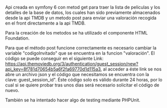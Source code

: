 Api creada en symfony 6 con metod get para traer la lista de peliculas y los detalles de la base de datos, los cuales han sido previamente almacenados desde la api TMDB 
y un metodo post para enviar una valoración recogida en el front directamente a la api TMDB.

Para la creación de los metodos se ha utilizado el componente HTML Foundation. 

Para que el método post funcione correctamente es necesario cambiar la variable "codigoInvitado" que se encuentra en la funcion "valoración". El código se puede conseguir
en el siguiente Link: https://api.themoviedb.org/3/authentication/guest_session/new?api_key=8f781d70654b5a6f2fa69770d1d115a3, al acceder a éste link se nos abre un 
archivo json y el código que necesitamos se encuentra con la clave: guest_session_id". Éste código solo es válido durante 24 horas, por lo cual si se quiere probar tras 
unos dias será necesario solicitar el código de nuevo. 

También se ha intentado hacer algo de testing mediante PHPUnit.

